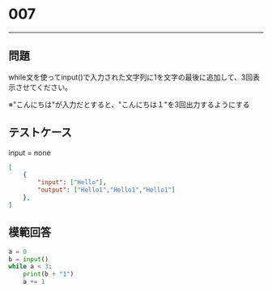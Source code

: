 # 007

---
## 問題

while文を使ってinput()で入力された文字列に1を文字の最後に追加して、3回表示させてください。

※"こんにちは"が入力だとすると、"こんにちは１"を3回出力するようにする

## テストケース
input = none
```json
[
	{
		"input": ["Hello"],
		"output": ["Hello1","Hello1","Hello1"]
  	},
]
```

## 模範回答
```python
a = 0
b = input()
while a < 3:
	print(b + "1")
	a += 1
```